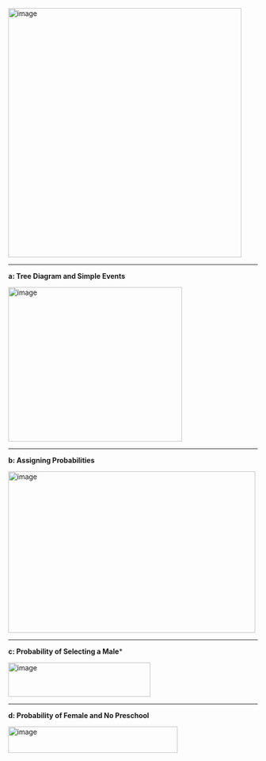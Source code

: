 <img width="471" height="502" alt="image" src="https://github.com/user-attachments/assets/9a1ab253-4bbf-40e8-b76e-97af068a182c" />

---

**a: Tree Diagram and Simple Events**

<img width="351" height="311" alt="image" src="https://github.com/user-attachments/assets/f43e5f53-7636-47a3-90cf-eecee2fedd86" />

---

**b: Assigning Probabilities**


<img width="499" height="325" alt="image" src="https://github.com/user-attachments/assets/55ae3fc1-cc16-43f6-8f42-de8dfec714a5" />

---

**c: Probability of Selecting a Male***


<img width="287" height="69" alt="image" src="https://github.com/user-attachments/assets/6197008e-cf1b-4971-9b89-33fd9efd030c" />

---

**d: Probability of Female and No Preschool**

<img width="342" height="53" alt="image" src="https://github.com/user-attachments/assets/dc7fd6f4-5d60-46cf-992b-ab8b6500fbf4" />

